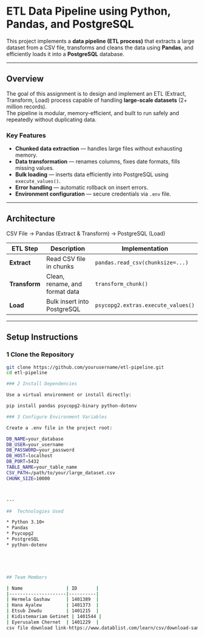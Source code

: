 
#  ETL Data Pipeline using Python, Pandas, and PostgreSQL

This project implements a **data pipeline (ETL process)** that extracts a large dataset from a CSV file, transforms and cleans the data using **Pandas**, and efficiently loads it into a **PostgreSQL** database.

---

##  Overview

The goal of this assignment is to design and implement an ETL (Extract, Transform, Load) process capable of handling **large-scale datasets** (2+ million records).  
The pipeline is modular, memory-efficient, and built to run safely and repeatedly without duplicating data.

### Key Features
-  **Chunked data extraction** — handles large files without exhausting memory.  
-  **Data transformation** — renames columns, fixes date formats, fills missing values.  
-  **Bulk loading** — inserts data efficiently into PostgreSQL using `execute_values()`.  
-  **Error handling** — automatic rollback on insert errors.  
-  **Environment configuration** — secure credentials via `.env` file.

---

##  Architecture


CSV File  →  Pandas (Extract & Transform)  →  PostgreSQL (Load)


| ETL Step | Description | Implementation |
|-----------|--------------|----------------|
| **Extract** | Read CSV file in chunks | `pandas.read_csv(chunksize=...)` |
| **Transform** | Clean, rename, and format data | `transform_chunk()` |
| **Load** | Bulk insert into PostgreSQL | `psycopg2.extras.execute_values()` |

---

##  Setup Instructions

### 1️ Clone the Repository
```bash
git clone https://github.com/yourusername/etl-pipeline.git
cd etl-pipeline

### 2️ Install Dependencies

Use a virtual environment or install directly:

pip install pandas psycopg2-binary python-dotenv

### 3️ Configure Environment Variables

Create a .env file in the project root:

DB_NAME=your_database
DB_USER=your_username
DB_PASSWORD=your_password
DB_HOST=localhost
DB_PORT=5432
TABLE_NAME=your_table_name
CSV_PATH=/path/to/your/large_dataset.csv
CHUNK_SIZE=10000



---

##  Technologies Used

* Python 3.10+
* Pandas
* Psycopg2
* PostgreSQL
* python-dotenv





## Team Members

| Name                | ID       |
|---------------------|----------|
| Hermela Gashaw      | 1401389  |
| Hana Ayalew         | 1401373  |
| Etsub Zewdu         | 1401215  |
| Kidistemariam Getinet | 1401544 |
| Eyerusalem Chernet  | 1401229  |
csv file download link-https://www.datablist.com/learn/csv/download-sample-csv-files#people-dataset 
